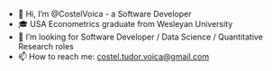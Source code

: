 - 👋 Hi, I’m @CostelVoica - a Software Developer
- 🎓 USA Econometrics graduate from Wesleyan University
- 👀 I’m looking for Software Developer / Data Science / Quantitative Research roles
- 📫 How to reach me: costel.tudor.voica@gmail.com

<!---
CostelVoica/CostelVoica is a ✨ special ✨ repository because its `README.md` (this file) appears on your GitHub profile.
You can click the Preview link to take a look at your changes.
--->
